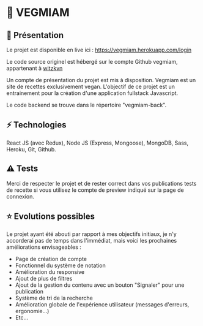 # 🌱 VEGMIAM

## 📢 Présentation

Le projet est disponible en live ici : https://vegmiam.herokuapp.com/login

Le code source originel est hébergé sur le compte Github vegmiam, appartenant à [witzkvn](https://github.com/witzkvn)

Un compte de présentation du projet est mis à disposition.
Vegmiam est un site de recettes exclusivement vegan. L'objectif de ce projet est un entrainement pour la création d'une application fullstack Javascript.

Le code backend se trouve dans le répertoire "vegmiam-back".

## ⚡ Technologies

React JS (avec Redux), Node JS (Express, Mongoose), MongoDB, Sass, Heroku, Git, Github.

## ⚠️ Tests

Merci de respecter le projet et de rester correct dans vos publications tests de recette si vous utilisez le compte de preview indiqué sur la page de connexion.

## ⭐ Evolutions possibles

Le projet ayant été abouti par rapport à mes objectifs initiaux, je n'y accorderai pas de temps dans l'immédiat, mais voici les prochaines améliorations envisageables :

- Page de création de compte
- Fonctionnel du système de notation
- Amélioration du responsive
- Ajout de plus de filtres
- Ajout de la gestion du contenu avec un bouton "Signaler" pour une publication
- Système de tri de la recherche
- Amélioration globale de l'expérience utilisateur (messages d'erreurs, ergonomie...)
- Etc...

